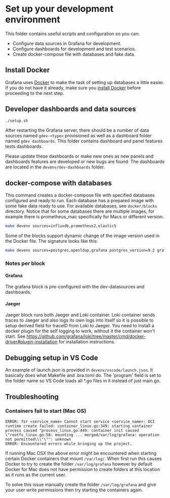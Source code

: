 # Set up your development environment

This folder contains useful scripts and configuration so you can:

- Configure data sources in Grafana for development.
- Configure dashboards for development and test scenarios.
- Create docker-compose file with databases and fake data.

## Install Docker

Grafana uses [Docker](https://docker.com) to make the task of setting up databases a little easier. If you do not have it already, make sure you [install Docker](https://docs.docker.com/docker-for-mac/install/) before proceeding to the next step.

## Developer dashboards and data sources

```bash
./setup.sh
```

After restarting the Grafana server, there should be a number of data sources named `gdev-<type>` provisioned as well as
a dashboard folder named `gdev dashboards`. This folder contains dashboard and panel features tests dashboards. 

Please update these dashboards or make new ones as new panels and dashboards features are developed or new bugs are
found. The dashboards are located in the `devenv/dev-dashboards` folder. 

## docker-compose with databases

This command creates a docker-compose file with specified databases configured and ready to run. Each database has
a prepared image with some fake data ready to use. For available databases, see `docker/blocks` directory. Notice that
for some databases there are multiple images, for example there is prometheus_mac specifically for Macs or different
version.

```bash
make devenv sources=influxdb,prometheus2,elastic5
```

Some of the blocks support dynamic change of the image version used in the Docker file. The signature looks like this: 

```bash
make devenv sources=postgres,openldap,grafana postgres_version=9.2 grafana_version=6.7.0-beta1
```


### Notes per block

#### Grafana
The grafana block is pre-configured with the dev-datasources and dashboards.

#### Jaeger
Jaeger block runs both Jaeger and Loki container. Loki container sends traces to Jaeger and also logs its own logs into itself so it is possible to setup derived field for traceID from Loki to Jaeger. You need to install a docker plugin for the self logging to work, without it the container won't start. See https://github.com/grafana/loki/tree/master/cmd/docker-driver#plugin-installation for installation instructions.

## Debugging setup in VS Code
An example of launch.json is provided in `devenv/vscode/launch.json`. It basically does what Makefile and .bra.toml do. The 'program' field is set to the folder name so VS Code loads all *.go files in it instead of just main.go.

## Troubleshooting

### Containers fail to start (Mac OS)

```
ERROR: for <service_name> Cannot start service <service_name>: OCI runtime create failed: container_linux.go:349: starting container process caused "process_linux.go:449: container init caused \"rootfs_linux.go:58: mounting ... merged/var/log/grafana: operation not permitted\\\"\"": unknown
ERROR: Encountered errors while bringing up the project.
```

If running Mac OSX the above error might be encountered when starting certain Docker containers that mount `/var/log/`. When first run this causes Docker to try to create the folder `/var/log/grafana` however by default Docker for Mac does not have permission to create folders at this location as it runs as the current user. 

To solve this issue manually create the folder `/var/log/grafana` and give your user write permissions then try starting the containers again.
